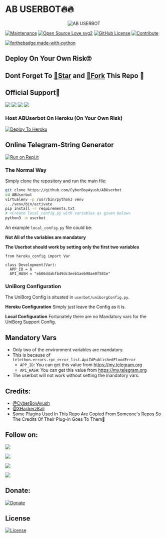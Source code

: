 # AB USERBOT🔥🔥

<p align="center">
<img src="https://telegra.ph/file/3783bd9bdde374797c704.jpg" alt="AB USERBOT">

[![Maintenance](https://img.shields.io/badge/Maintained%3F-yes-green.svg)](https://github.com/CyberBoyAyush/ABUserbot)
[![Open Source Love svg2](https://badges.frapsoft.com/os/v2/open-source.svg?v=103)](https://github.com/CyberBoyAyush/ABUserbot)
[![GitHub License](https://img.shields.io/github/license/CyberBoyAyush/ABUserbot.svg)](https://github.com/CyberBoyAyush/ABUserbot/blob/master/LICENSE)
[![Contribute](https://img.shields.io/badge/Contributions-Open-red)](https://github.com/CyberBoyAyush/ABUserbot/pulls)

[![forthebadge made-with-python](http://ForTheBadge.com/images/badges/made-with-python.svg)](https://www.python.org/)

## Deploy On Your Own Risk🙄

## Dont Forget To [🌟Star](https://github.com/CyberBoyAyush/ABUserbot/fork) and [🍴Fork](https://github.com/CyberBoyAyush/ABUserbot/fork) This Repo 💙

## Official Support💖
<a href="https://t.me/AyushBots"><img src="https://img.shields.io/badge/Join-Telegram%20Channel-blue.svg?style=for-the-badge&logo=Telegram"></a>
<a href="https://t.me/AB_USERBOT"><img src="https://img.shields.io/badge/Join-Support%20Channel-red.svg?style=for-the-badge&logo=Telegram"></a>
<a href="https://t.me/AB_USERBOT_SUPPORT"><img src="https://img.shields.io/badge/Join-Support%20Group-green.svg?style=for-the-badge&logo=Telegram"></a>
<a href="https://telegram.me/CyberBoyAyushBot"><img src="https://img.shields.io/badge/Contact%20Owner-black?style=for-the-badge&logo=telegram"></a>

### Host ABUserbot On Heroku (On Your Own Risk)

[![Deploy To Heroku](https://www.herokucdn.com/deploy/button.svg)](https://heroku.com/deploy?template=https://github.com/CyberBoyAyush/ABUserbot)

## Online Telegram-String Generator

[![Run on Repl.it](https://repl.it/badge/github/CyberBoyAyush/ABUserbot)](https://repl.it/@CyberBoyAyush/ABUserbot)


### The Normal Way

Simply clone the repository and run the main file:
```sh
git clone https://github.com/CyberBoyAyush/ABUserbot
cd ABUserbot
virtualenv -p /usr/bin/python3 venv
. ./venv/bin/activate
pip install -r requirements.txt
# <Create local_config.py with variables as given below>
python3 -m userbot
```

An example `local_config.py` file could be:

**Not All of the variables are mandatory**

__The Userbot should work by setting only the first two variables__

```python3
from heroku_config import Var

class Development(Var):
  APP_ID = 6
  API_HASH = "eb06d4abfb49dc3eeb1aeb98ae0f581e"
```


### UniBorg Configuration


The UniBorg Config is situated in `userbot/uniborgConfig.py`.

**Heroku Configuration**
Simply just leave the Config as it is.

**Local Configuration**
Fortunately there are no Mandatory vars for the UniBorg Support Config.

## Mandatory Vars

- Only two of the environment variables are mandatory.
- This is because of `telethon.errors.rpc_error_list.ApiIdPublishedFloodError`
    - `APP_ID`:   You can get this value from https://my.telegram.org
    - `API_HASH`:   You can get this value from https://my.telegram.org
- The userbot will not work without setting the mandatory vars.

## Credits:
* [@CyberBoyAyush](https://GitHub.com/CyberBoyAyush)
* [@XHackerzKali](https://t.me/XHackerzKali)
* Some Plugins Used In This Repo Are Copied From Someone's Repos So The Credits Of Their Plug-in Goes To Them🙂

## Follow on:
<p align="left">
<a href="https://telegram.me/AyushBots"><img src="https://img.shields.io/badge/Join%20Our%20Channel-Ayush%20Bots-darkblue?logo=telegram"></a>
</p>
<p align="left">
<a href="https://github.com/CyberBoyAyush"><img src="https://img.shields.io/badge/GitHub-Follow%20on%20GitHub-inactive.svg?logo=github"></a>
</p>
<p align="left">
<a href="https://twitter.com/CyberBoyAyush"><img src="https://img.shields.io/badge/Twitter-Follow%20on%20Twitter-informational.svg?logo=twitter"></a>
</p>
<p align="left">
<a href="https://instagram.com/CyberBoyAyush"><img src="https://img.shields.io/badge/Instagram-CyberBoyAyush-magenta?logo=instagram"></a>
</p>

## Donate:
[![Donate](https://img.shields.io/badge/Donate%20Us-UPI-orange?style=for-the-badge)](https://upayi.me/ayushsharma.fam@idfcbank)

## License
[![License](https://img.shields.io/badge/License-GPL--3.0-cgreen?style=flat-square&logo=git)](https://github.com/CyberBoyAyush/ABUserbot/blob/master/LICENSE)
